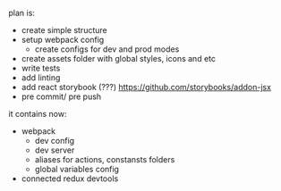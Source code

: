 plan is:
- create simple structure
- setup webpack config
    - create configs for dev and prod modes
- create assets folder with global styles, icons and etc
- write tests
- add linting
- add react storybook (???) https://github.com/storybooks/addon-jsx
- pre commit/ pre push

it contains now: 
- webpack
    - dev config
    - dev server
    - aliases for actions, constansts folders
    - global variables config
- connected redux devtools